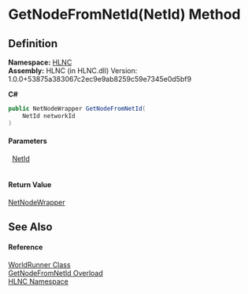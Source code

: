 # GetNodeFromNetId(NetId) Method




## Definition
**Namespace:** <a href="N_HLNC">HLNC</a>  
**Assembly:** HLNC (in HLNC.dll) Version: 1.0.0+53875a383067c2ec9e9ab8259c59e7345e0d5bf9

**C#**
``` C#
public NetNodeWrapper GetNodeFromNetId(
	NetId networkId
)
```



#### Parameters
<dl><dt>  <a href="T_HLNC_NetId">NetId</a></dt><dd> </dd></dl>

#### Return Value
<a href="T_HLNC_NetNodeWrapper">NetNodeWrapper</a>

## See Also


#### Reference
<a href="T_HLNC_WorldRunner">WorldRunner Class</a>  
<a href="Overload_HLNC_WorldRunner_GetNodeFromNetId">GetNodeFromNetId Overload</a>  
<a href="N_HLNC">HLNC Namespace</a>  
